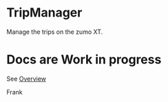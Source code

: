 # TripManager
Manage the trips on the zumo XT. 

# Docs are Work in progress
See [Overview](TripManager/Docs/Tripmanager%20Overview.pdf)<br>

Frank
